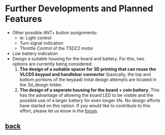 # Further Developments and Planned Features

  * Other possible ANT+ button assignments:
    * ie: Light control
    * Turn signal indication
    * Throttle Control of the TSDZ2 motor
  * Low battery  indication
  * Design a suitable housing for the board and battery.
  For this, two options are currently being considered:
    1. __The design of a suitable spacer for 3D printing that can reuse the VLCD5 keypad and handlebar connector__ (basically, the top and bottom portions of the keypad)  Inital design attempts are located in the 3d_design folder. 
    2. __The design of a seperate housing for the board + coin battery__. This has the advantage of allowing the board LED to be visible and the possible use of a larger battery for even longer life.
   No design efforts have started on this option. If you would like to contribute to this effort, please let us know in the [forum](https://endless-sphere.com/forums/viewtopic.php?t=106346).


## [back](../README.md)
